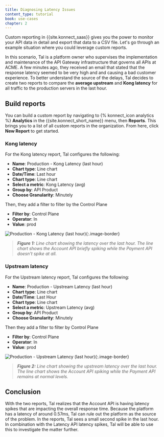 ```yaml
---
title: Diagnosing Latency Issues
content_type: tutorial
book: use-cases
chapter: 2
---
```


Custom reporting in {{site.konnect_saas}} gives you the power to monitor your API data in detail and export that data to a CSV file. 
Let's go through an example situation where you could leverage custom reports.

In this scenario, Tal is a platform owner who supervises the implementation and maintenance of the API Gateway infrastructure that governs all APIs at ACME. A few minutes ago, they received an email that stated that the response latency seemed to be very high and and causing a bad customer experience. To better understand the source of the delays, Tal decides to create two reports to compare the **average upstream** and **Kong latency** for all traffic to the production servers in the last hour.

## Build reports 

You can build a custom report by navigating to {% konnect_icon analytics %} **Analytics** in the {{site.konnect_short_name}} menu, then **Reports**. This brings you to a list of all custom reports in the organization. From here, click **New Report** to get started.

### Kong latency

For the Kong latency report, Tal configures the following:

* **Name**: Production - Kong Latency (last hour)
* **Chart type**: Line chart
* **Date/Time**: Last hour
* **Chart type**: Line chart
* **Select a metric**: Kong Latency (avg)
* **Group by**: API Product
* **Choose Granularity**: Minutely

Then, they add a filter to filter by the Control Plane

* **Filter by**: Control Plane
* **Operator**: In
* **Value**: prod 


![Production - Kong Latency (last hour)](/assets/images/konnect/analytics/custom-reports/latency/kong-latency.png){:.image-border}
> _**Figure 1:** Line chart showing the latency over the last hour. The line chart shows the Account API briefly spiking while the Payment API doesn't spike at all._


### Upstream latency

For the Upstream latency report, Tal configures the following:


* **Name**: Production - Upstream Latency (last hour)
* **Chart type**: Line chart
* **Date/Time**: Last Hour
* **Chart type**: Line chart
* **Select a metric**: Upstream Latency (avg)
* **Group by**: API Product
* **Choose Granularity**: Minutely

Then they add a filter to filter by Control Plane

* **Filter by**: Control Plane
* **Operator**: In
* **Value**: prod 


![Production - Upstream Latency (last hour)](/assets/images/konnect/analytics/custom-reports/latency/upstream-latency.png){:.image-border}
> _**Figure 2:** Line chart showing the upstream latency over the last hour. The line chart shows the Account API spiking while the Payment API remains at normal levels._


## Conclusion

With the two reports, Tal realizes that the Account API is having latency spikes that are impacting the overall response time. Because the platform has a latency of around 0.57ms, Tal can rule out the platform as the source of the problem. In the reports, Tal sees a small second spike in the last hour. In combination with the Latency API latency spikes, Tal will be able to use this to investigate the matter further.